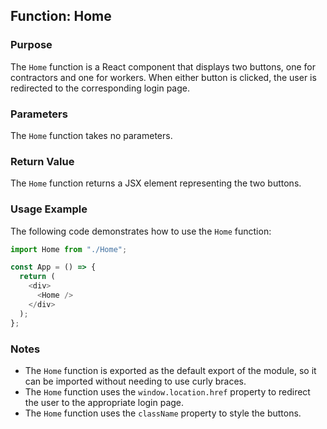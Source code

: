 ## Function: Home

### Purpose

The `Home` function is a React component that displays two buttons, one for contractors and one for workers. When either button is clicked, the user is redirected to the corresponding login page.

### Parameters

The `Home` function takes no parameters.

### Return Value

The `Home` function returns a JSX element representing the two buttons.

### Usage Example

The following code demonstrates how to use the `Home` function:

```javascript
import Home from "./Home";

const App = () => {
  return (
    <div>
      <Home />
    </div>
  );
};
```

### Notes

* The `Home` function is exported as the default export of the module, so it can be imported without needing to use curly braces.
* The `Home` function uses the `window.location.href` property to redirect the user to the appropriate login page.
* The `Home` function uses the `className` property to style the buttons.